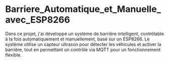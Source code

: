 # Barriere_Automatique_et_Manuelle_avec_ESP8266
Dans ce projet, j'ai développé un système de barrière intelligent, contrôlable à la fois automatiquement et manuellement, basé sur un ESP8266. Le système utilise un capteur ultrason pour détecter les véhicules et activer la barrière, tout en permettant un contrôle via MQTT pour un fonctionnement flexible. 
